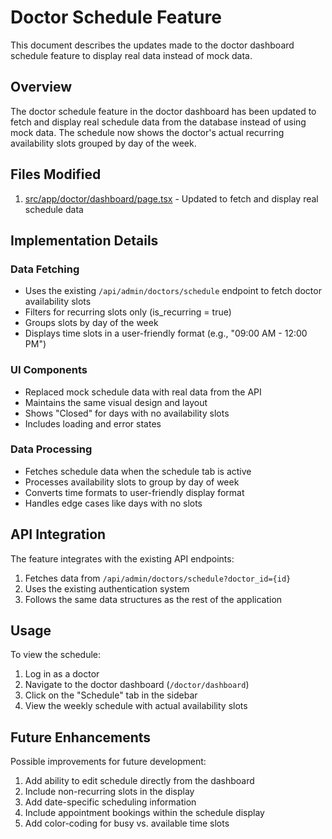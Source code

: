 # Doctor Schedule Feature

This document describes the updates made to the doctor dashboard schedule feature to display real data instead of mock data.

## Overview

The doctor schedule feature in the doctor dashboard has been updated to fetch and display real schedule data from the database instead of using mock data. The schedule now shows the doctor's actual recurring availability slots grouped by day of the week.

## Files Modified

1. [src/app/doctor/dashboard/page.tsx](file:///Users/pino/Documents/live/company/doc/src/app/doctor/dashboard/page.tsx) - Updated to fetch and display real schedule data

## Implementation Details

### Data Fetching

- Uses the existing `/api/admin/doctors/schedule` endpoint to fetch doctor availability slots
- Filters for recurring slots only (is_recurring = true)
- Groups slots by day of the week
- Displays time slots in a user-friendly format (e.g., "09:00 AM - 12:00 PM")

### UI Components

- Replaced mock schedule data with real data from the API
- Maintains the same visual design and layout
- Shows "Closed" for days with no availability slots
- Includes loading and error states

### Data Processing

- Fetches schedule data when the schedule tab is active
- Processes availability slots to group by day of week
- Converts time formats to user-friendly display format
- Handles edge cases like days with no slots

## API Integration

The feature integrates with the existing API endpoints:

1. Fetches data from `/api/admin/doctors/schedule?doctor_id={id}`
2. Uses the existing authentication system
3. Follows the same data structures as the rest of the application

## Usage

To view the schedule:

1. Log in as a doctor
2. Navigate to the doctor dashboard (`/doctor/dashboard`)
3. Click on the "Schedule" tab in the sidebar
4. View the weekly schedule with actual availability slots

## Future Enhancements

Possible improvements for future development:

1. Add ability to edit schedule directly from the dashboard
2. Include non-recurring slots in the display
3. Add date-specific scheduling information
4. Include appointment bookings within the schedule display
5. Add color-coding for busy vs. available time slots
